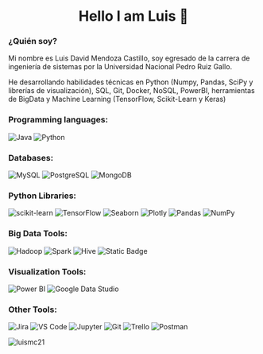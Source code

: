 <p>
  <h1  align="center">Hello I am Luis 👋</h1>
</p>

### ¿Quién soy?

Mi nombre es Luis David Mendoza Castillo, soy egresado de la carrera de ingeniería de sistemas por la Universidad Nacional Pedro Ruiz Gallo.

He desarrollando habilidades técnicas en Python (Numpy, Pandas, SciPy y librerías de visualización), SQL, Git, Docker, NoSQL, PowerBI, herramientas de BigData y Machine Learning (TensorFlow, Scikit-Learn y Keras)

<h3 align="left">Programming languages:</h3>

![Java](https://img.shields.io/badge/Java-007396?logo=java&logoColor=white) ![Python](https://img.shields.io/badge/Python-3776AB?logo=python&logoColor=white)
<h3 align="left">Databases:</h3>

![MySQL](https://img.shields.io/badge/MySQL-4479A1?logo=mysql&logoColor=white) ![PostgreSQL](https://img.shields.io/badge/PostgreSQL-336791?logo=postgresql&logoColor=white) ![MongoDB](https://img.shields.io/badge/MongoDB-47A248?logo=mongodb&logoColor=white)

<h3 align="left">Python Libraries:</h3>

![scikit-learn](https://img.shields.io/badge/scikit_learn-F7931E?logo=scikit-learn&logoColor=white) ![TensorFlow](https://img.shields.io/badge/TensorFlow-FF6F00?logo=tensorflow&logoColor=white) ![Seaborn](https://img.shields.io/badge/Seaborn-4EAEF1?logo=python&logoColor=white) ![Plotly](https://img.shields.io/badge/Plotly-239120?logo=plotly&logoColor=white) ![Pandas](https://img.shields.io/badge/Pandas-150458?logo=pandas&logoColor=white) ![NumPy](https://img.shields.io/badge/NumPy-013243?logo=numpy&logoColor=white)

<h3 align="left">Big Data Tools:</h3>

![Hadoop](https://img.shields.io/badge/Hadoop-FF7F00?logo=apache%20hadoop&logoColor=white) ![Spark](https://img.shields.io/badge/Spark-E25A1C?logo=apache%20spark&logoColor=white) ![Hive](https://img.shields.io/badge/Hive-FDEE21?logo=apache%20hive&logoColor=white) ![Static Badge](https://img.shields.io/badge/Databricks-white?logo=databricks&logoColor=red)

<h3 align="left">Visualization Tools:</h3>

![Power BI](https://img.shields.io/badge/Power_BI-F2C811?logo=powerbi&logoColor=white)
![Google Data Studio](https://img.shields.io/badge/Google_Data_Studio-4285F4?logo=google%20data%20studio&logoColor=white)

<h3 align="left">Other Tools:</h3>

![Jira](https://img.shields.io/badge/Jira-0052CC?logo=jira&logoColor=white) ![VS Code](https://img.shields.io/badge/VS_Code-007ACC?logo=visual-studio-code&logoColor=white) ![Jupyter](https://img.shields.io/badge/Jupyter-F37626?logo=jupyter&logoColor=white) ![Git](https://img.shields.io/badge/Git-F05032?logo=git&logoColor=white) ![Trello](https://img.shields.io/badge/Trello-0052CC?logo=trello&logoColor=white) ![Postman](https://img.shields.io/badge/Postman-FF6C37?logo=postman&logoColor=white)


<p><img align="left" src="https://github-readme-stats.vercel.app/api/top-langs?username=luismc21&show_icons=true&locale=en&layout=compact" alt="luismc21" /></p>

